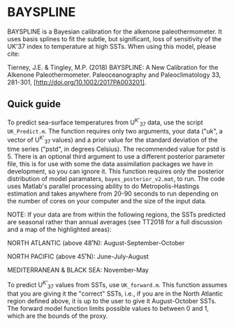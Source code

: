 # BAYSPLINE

BAYSPLINE is a Bayesian calibration for the alkenone paleothermometer. It uses basis splines to fit the subtle, but significant, loss of sensitivity of the UK'37 index to temperature at high SSTs. When using this model, please cite:

Tierney, J.E. & Tingley, M.P. (2018) BAYSPLINE: A New Calibration for the Alkenone Paleothermometer. Paleoceanography and Paleoclimatology 33, 281-301, [http://doi.org/10.1002/2017PA003201]. 

## Quick guide

To predict sea-surface temperatures from U<sup>K'</sup><sub>37</sub> data, use the script `UK_Predict.m`. The function requires only two arguments, your data ("uk", a vector of U<sup>K'</sup><sub>37</sub> values) and a prior value for the standard deviation of the time series ("pstd", in degrees Celsius). The recommended value for pstd is 5. There is an optional third argument to use a different posterior parameter file, this is for use with some the data assimilation packages we have in development, so you can ignore it. This function requires only the posterior distribution of model paramaters, `bayes_posterior_v2.mat`, to run. The code uses Matlab's parallel processing ability to do Metropolis-Hastings estimation and takes anywhere from 20-90 seconds to run depending on the number of cores on your computer and the size of the input data.

NOTE: If your data are from within the following regions, the SSTs predicted are seasonal rather than annual averages (see TT2018 for a full discussion and a map of the highlighted areas):

NORTH ATLANTIC (above 48˚N): August-September-October

NORTH PACIFIC (above 45˚N): June-July-August

MEDITERRANEAN & BLACK SEA: November-May

To predict U<sup>K'</sup><sub>37</sub> values from SSTs, use `UK_forward.m`. This function assumes that you are giving it the "correct" SSTs, i.e., if you are in the North Atlantic region defined above, it is up to the user to give it August-October SSTs. The forward model function limits possible values to between 0 and 1, which are the bounds of the proxy.